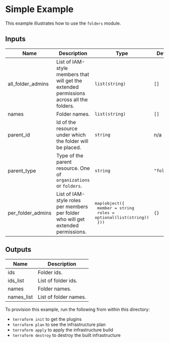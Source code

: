 # Simple Example

This example illustrates how to use the `folders` module.

<!-- BEGINNING OF PRE-COMMIT-TERRAFORM DOCS HOOK -->
## Inputs

| Name | Description | Type | Default | Required |
|------|-------------|------|---------|:--------:|
| all\_folder\_admins | List of IAM-style members that will get the extended permissions across all the folders. | `list(string)` | `[]` | no |
| names | Folder names. | `list(string)` | `[]` | no |
| parent\_id | Id of the resource under which the folder will be placed. | `string` | n/a | yes |
| parent\_type | Type of the parent resource. One of `organizations` or `folders`. | `string` | `"folders"` | no |
| per\_folder\_admins | List of IAM-style roles per members per folder who will get extended permissions. | <pre>map(object({<br>    member = string<br>    roles  = optional(list(string))<br>  }))</pre> | `{}` | no |

## Outputs

| Name | Description |
|------|-------------|
| ids | Folder ids. |
| ids\_list | List of folder ids. |
| names | Folder names. |
| names\_list | List of folder names. |

<!-- END OF PRE-COMMIT-TERRAFORM DOCS HOOK -->

To provision this example, run the following from within this directory:
- `terraform init` to get the plugins
- `terraform plan` to see the infrastructure plan
- `terraform apply` to apply the infrastructure build
- `terraform destroy` to destroy the built infrastructure
